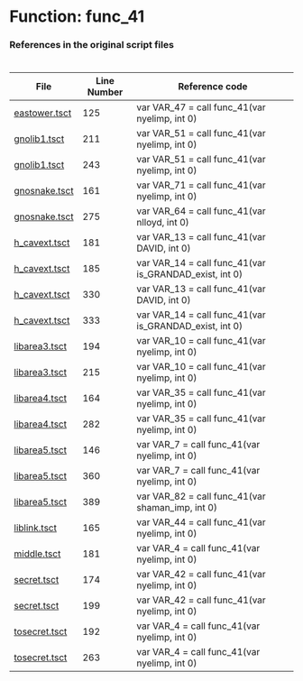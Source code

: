 # Function: func_41
### References in the original script files

#

| File | Line Number | Reference code |
| --- | --- | --- |
| [eastower.tsct](../../../out/eastower.tsct#L125) | 125 | var VAR_47 = call func_41(var nyelimp, int 0) |
| [gnolib1.tsct](../../../out/gnolib1.tsct#L211) | 211 | var VAR_51 = call func_41(var nyelimp, int 0) |
| [gnolib1.tsct](../../../out/gnolib1.tsct#L243) | 243 | var VAR_51 = call func_41(var nyelimp, int 0) |
| [gnosnake.tsct](../../../out/gnosnake.tsct#L161) | 161 | var VAR_71 = call func_41(var nyelimp, int 0) |
| [gnosnake.tsct](../../../out/gnosnake.tsct#L275) | 275 | var VAR_64 = call func_41(var nlloyd, int 0) |
| [h_cavext.tsct](../../../out/h_cavext.tsct#L181) | 181 | var VAR_13 = call func_41(var DAVID, int 0) |
| [h_cavext.tsct](../../../out/h_cavext.tsct#L185) | 185 | var VAR_14 = call func_41(var is_GRANDAD_exist, int 0) |
| [h_cavext.tsct](../../../out/h_cavext.tsct#L330) | 330 | var VAR_13 = call func_41(var DAVID, int 0) |
| [h_cavext.tsct](../../../out/h_cavext.tsct#L333) | 333 | var VAR_14 = call func_41(var is_GRANDAD_exist, int 0) |
| [libarea3.tsct](../../../out/libarea3.tsct#L194) | 194 | var VAR_10 = call func_41(var nyelimp, int 0) |
| [libarea3.tsct](../../../out/libarea3.tsct#L215) | 215 | var VAR_10 = call func_41(var nyelimp, int 0) |
| [libarea4.tsct](../../../out/libarea4.tsct#L164) | 164 | var VAR_35 = call func_41(var nyelimp, int 0) |
| [libarea4.tsct](../../../out/libarea4.tsct#L282) | 282 | var VAR_35 = call func_41(var nyelimp, int 0) |
| [libarea5.tsct](../../../out/libarea5.tsct#L146) | 146 | var VAR_7 = call func_41(var nyelimp, int 0) |
| [libarea5.tsct](../../../out/libarea5.tsct#L360) | 360 | var VAR_7 = call func_41(var nyelimp, int 0) |
| [libarea5.tsct](../../../out/libarea5.tsct#L389) | 389 | var VAR_82 = call func_41(var shaman_imp, int 0) |
| [liblink.tsct](../../../out/liblink.tsct#L165) | 165 | var VAR_44 = call func_41(var nyelimp, int 0) |
| [middle.tsct](../../../out/middle.tsct#L181) | 181 | var VAR_4 = call func_41(var nyelimp, int 0) |
| [secret.tsct](../../../out/secret.tsct#L174) | 174 | var VAR_42 = call func_41(var nyelimp, int 0) |
| [secret.tsct](../../../out/secret.tsct#L199) | 199 | var VAR_42 = call func_41(var nyelimp, int 0) |
| [tosecret.tsct](../../../out/tosecret.tsct#L192) | 192 | var VAR_4 = call func_41(var nyelimp, int 0) |
| [tosecret.tsct](../../../out/tosecret.tsct#L263) | 263 | var VAR_4 = call func_41(var nyelimp, int 0) |
